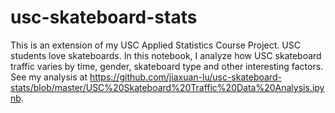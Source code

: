 # usc-skateboard-stats
This is an extension of my USC Applied Statistics Course Project. USC students love skateboards. In this notebook, I analyze how USC skateboard traffic varies by time, gender, skateboard type and other interesting factors. See my analysis at https://github.com/jiaxuan-lu/usc-skateboard-stats/blob/master/USC%20Skateboard%20Traffic%20Data%20Analysis.ipynb.
